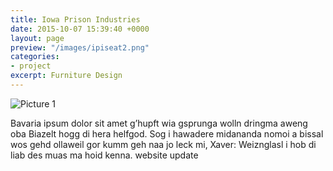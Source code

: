 ```yaml
---
title: Iowa Prison Industries
date: 2015-10-07 15:39:40 +0000
layout: page
preview: "/images/ipiseat2.png"
categories:
- project
excerpt: Furniture Design
---
```



![Picture 1](https://unsplash.it/800/600)

Bavaria ipsum dolor sit amet g’hupft wia gsprunga wolln dringma aweng oba Biazelt hogg di hera helfgod. Sog i hawadere midananda nomoi a bissal wos gehd ollaweil gor kumm geh naa jo leck mi, Xaver: Weiznglasl i hob di liab des muas ma hoid kenna. website update